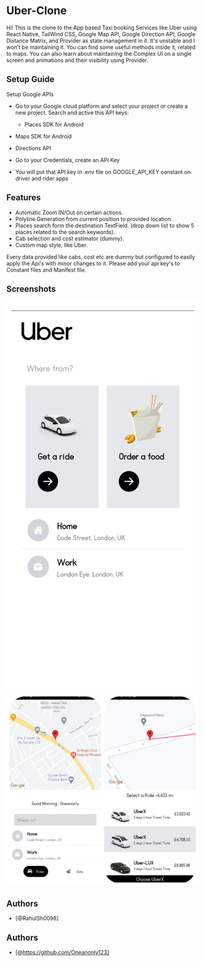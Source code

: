 
# Uber-Clone


Hi! This is the clone to the App based Taxi booking Services like Uber using React Native, TailWind CSS, Google Map API, Google Direction API, Google Distance Matrix, and Provider as state management in it. It's unstable and I won't be maintaining it. You can find some useful methods inside it, related to maps. You can also learn about maintaining the Complex UI on a single screen and animations and their visibility using Provider.


## Setup Guide

Setup Google APIs

- Go to your Google cloud platform and select your project or create a new project.
Search and active this API keys:
  - Places SDK for Android
- Maps SDK for Android
- Directions API
- Go to your Credentials, create an API Key

- You will put that API key in .env file on GOOGLE_API_KEY constant on driver and rider apps
    
## Features

- Automatic Zoom IN/Out on certain actions.
- Polyline Generation from current position to provided location.
- Places search form the destination TextField. (drop down list to show 5 places related to the search keywords).   
- Cab selection and cost estimator (dummy).
- Custom map style, like Uber.

Every data provided like cabs, cost etc are dummy but configured to easily apply the Api's with minor changes to it. Please add your api key's to Constant files and Manifest file.
## Screenshots

![App Screenshot](https://github.com/Oneanonly123/uber-clone/blob/main/Uber-Screenshot/Uber-Home.jpg?raw=true)
![App Screenshot](https://github.com/Oneanonly123/uber-clone/blob/main/Uber-Screenshot/Uber-Map.jpg?raw=true)



## Authors

- [@RahulSh0098]


## Authors

- [@https://github.com/Oneanonly123]
